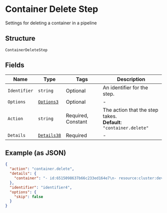 
# Container Delete Step

Settings for deleting a container in a pipeline

## Structure

`ContainerDeleteStep`

## Fields

| Name | Type | Tags | Description |
|  --- | --- | --- | --- |
| `Identifier` | `string` | Optional | An identifier for the step. |
| `Options` | [`Options3`](../../doc/models/options-3.md) | Optional | - |
| `Action` | `string` | Required, Constant | The action that the step takes.<br>**Default**: `"container.delete"` |
| `Details` | [`Details38`](../../doc/models/details-38.md) | Required | - |

## Example (as JSON)

```json
{
  "action": "container.delete",
  "details": {
    "container": "- id:6515098637b66c233ed164e7\n- resource:cluster:dev,env:demo,container:api\n- from:/image-create\n"
  },
  "identifier": "identifier4",
  "options": {
    "skip": false
  }
}
```

